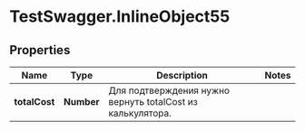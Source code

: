 # TestSwagger.InlineObject55

## Properties

Name | Type | Description | Notes
------------ | ------------- | ------------- | -------------
**totalCost** | **Number** | Для подтверждения нужно вернуть totalCost из калькулятора. | 


